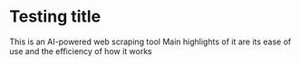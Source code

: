 # Testing title
This is an AI-powered web scraping tool
Main highlights of it are its ease of use and the efficiency of how it works
